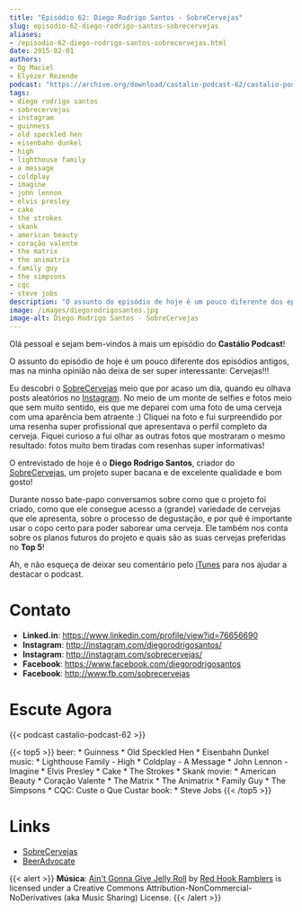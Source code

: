 ```yaml
---
title: "Episódio 62: Diego Rodrigo Santos - SobreCervejas"
slug: episodio-62-diego-rodrigo-santos-sobrecervejas
aliases:
- /episodio-62-diego-rodrigo-santos-sobrecervejas.html
date: 2015-02-01
authors:
- Og Maciel
- Elyézer Rezende
podcast: "https://archive.org/download/castalio-podcast-62/castalio-podcast-62.mp3"
tags:
- diego rodrigo santos
- sobrecervejas
- instagram
- guinness
- old speckled hen
- eisenbahn dunkel
- high
- lighthouse family
- a message
- coldplay
- imagine
- john lennon
- elvis presley
- cake
- the strokes
- skank
- american beauty
- coração valente
- the matrix
- the animatrix
- family guy
- the simpsons
- cqc
- steve jobs
description: "O assunto do episódio de hoje é um pouco diferente dos episódios antigos, mas na minha opinião não deixa de ser super interessante: Cervejas!!!"
image: /images/diegorodrigosantos.jpg
image-alt: Diego Rodrigo Santos - SobreCervejas
---
```


Olá pessoal e sejam bem-vindos à mais um episódio do **Castálio Podcast**!

O assunto do episódio de hoje é um pouco diferente dos episódios antigos, mas
na minha opinião não deixa de ser super interessante: Cervejas!!!

Eu descobri o [SobreCervejas](http://instagram.com/sobrecervejas/) meio que por
acaso um dia, quando eu olhava posts aleatórios no
[Instagram](http://instagram.com/). No meio de um monte de selfies e fotos meio
que sem muito sentido, eis que me deparei com uma foto de uma cerveja com uma
aparência bem atraente :) Cliquei na foto e fui surpreendido por uma resenha
super profissional que apresentava o perfil completo da cerveja. Fiquei curioso
a fui olhar as outras fotos que mostraram o mesmo resultado: fotos muito bem
tiradas com resenhas super informativas!

O entrevistado de hoje é o **Diego Rodrigo Santos**, criador do
[SobreCervejas](http://instagram.com/sobrecervejas/), um projeto super bacana e
de excelente qualidade e bom gosto!

<div class="clearfix"></div>

Durante nosso bate-papo conversamos sobre como que o projeto foi criado, como
que ele consegue acesso a (grande) variedade de cervejas que ele apresenta,
sobre o processo de degustação, e por quê é importante usar o copo certo para
poder saborear uma cerveja. Ele também nos conta sobre os planos futuros do
projeto e quais são as suas cervejas preferidas no **Top 5**!

Ah, e não esqueça de deixar seu comentário pelo
[iTunes](https://itunes.apple.com/br/podcast/castalio-podcast/id446259197) para
nos ajudar a destacar o podcast.

# Contato

- **Linked.in**: <https://www.linkedin.com/profile/view?id=76656690>
- **Instagram**: <http://instagram.com/diegorodrigosantos/>
- **Instagram**: <http://instagram.com/sobrecervejas/>
- **Facebook**: <https://www.facebook.com/diegorodrigosantos>
- **Facebook**: <http://www.fb.com/sobrecervejas>

# Escute Agora

{{< podcast castalio-podcast-62 >}}

{{< top5 >}}
beer:
    * Guinness
    * Old Speckled Hen
    * Eisenbahn Dunkel
music:
    * Lighthouse Family - High
    * Coldplay - A Message
    * John Lennon - Imagine
    * Elvis Presley
    * Cake
    * The Strokes
    * Skank
movie:
    * American Beauty
    * Coração Valente
    * The Matrix
    * The Animatrix
    * Family Guy
    * The Simpsons
    * CQC: Custe o Que Custar
book:
    * Steve Jobs
{{< /top5 >}}

# Links

- [SobreCervejas](http://instagram.com/sobrecervejas/)
- [BeerAdvocate](http://www.beeradvocate.com/)

{{< alert >}}
**Música**: [Ain\'t Gonna Give Jelly
Roll](http://freemusicarchive.org/music/Red_Hook_Ramblers/Live__WFMU_on_Antique_Phonograph_Music_Program_with_MAC_Feb_8_2011/Red_Hook_Ramblers_-_12_-_Aint_Gonna_Give_Jelly_Roll)
by [Red Hook Ramblers](http://www.redhookramblers.com/) is licensed under a
Creative Commons Attribution-NonCommercial-NoDerivatives (aka Music Sharing)
License.
{{< /alert >}}
